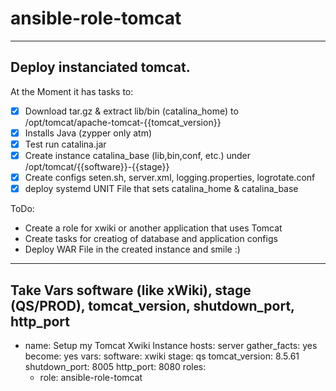 # ansible-role-tomcat
---
Deploy instanciated tomcat.
---

At the Moment it has tasks to:
 -[x] Download tar.gz & extract lib/bin (catalina_home) to /opt/tomcat/apache-tomcat-{{tomcat_version}} 
 -[x] Installs Java (zypper only atm)
 -[x] Test run catalina.jar 
 -[x] Create instance catalina_base (lib,bin,conf, etc.) under  /opt/tomcat/{{software}}-{{stage}}
 -[x] Create configs seten.sh, server.xml, logging.properties, logrotate.conf
 -[x] deploy systemd UNIT File that sets catalina_home & catalina_base
 
ToDo:
 * Create a role for xwiki or another application that uses Tomcat
 * Create tasks for creatiog of database and application configs
 * Deploy WAR File in the created instance and smile :)
 ---
 
 Take Vars software (like xWiki), stage (QS/PROD), tomcat_version, shutdown_port, http_port
 ---
- name: Setup my Tomcat Xwiki Instance
  hosts: server
  gather_facts: yes
  become: yes
  vars:
    software: xwiki
    stage: qs
    tomcat_version: 8.5.61
    shutdown_port: 8005
    http_port: 8080
  roles:
    - role: ansible-role-tomcat


 
